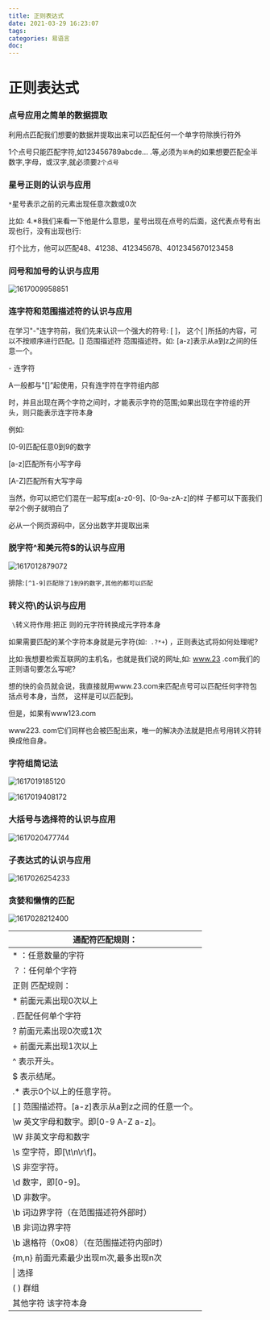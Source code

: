 ```yaml
---
title: 正则表达式
date: 2021-03-29 16:23:07
tags:
categories: 易语言
doc:
---
```


# 正则表达式

### 点号应用之简单的数据提取

利用点匹配我们想要的数据并提取出来可以匹配任何一个单字符除换行符外

1个点号只能匹配字符,如123456789abcde... .等,必须为`半角`的如果想要匹配全半数字,字母，或汉字,就必须要`2个点号`

### 星号正则的认识与应用

`*`星号表示之前的元素出现任意次数或0次

比如: 4.*8我们来看一下他是什么意思，星号出现在点号的后面，这代表点号有出现也行，没有出现也行:

打个比方，他可以匹配48、41238、412345678、4012345670123458
 

### 问号和加号的认识与应用

![1617009958851](/images/javawz/1617009958851.png)

### 连字符和范围描述符的认识与应用



 在学习"-"连字符前，我们先来认识一个强大的符号: [ ]， 这个[ ]所括的内容，可以不按顺序进行匹配。[] 范围描述符 范围描述符。如: [a-z]表示从a到z之间的任意一个。

\-  连字符

A一般都与"[]”起使用，只有连字符在字符组内部

时，并且出现在两个字符之间时，才能表示字符的范围;如果出现在字符组的开头，则只能表示连字符本身

例如:

[0-9]匹配任意0到9的数字

[a-z]匹配所有小写字母

[A-Z]匹配所有大写字母

当然，你可以把它们混在一起写成[a-z0-9]、[0-9a-zA-z]的样 子都可以下面我们举2个例子就明白了

必从一个网页源码中，区分出数字并提取出来

### 脱字符^和美元符$的认识与应用

![1617012879072](/images/javawz/1617012879072.png)

排除:`[^1-9]匹配除了1到9的数字,其他的都可以匹配`

### 转义符\的认识与应用

` \`转义符作用:把正 则的元字符转换成元字符本身

如果需要匹配的某个字符本身就是元字符(如:` .?*+`) ，正则表达式将如何处理呢?

比如:我想要检索互联网的主机名，也就是我们说的网址,如: www.23 .com我们的正则语句要怎么写呢?

想的快的会员就会说，我直接就用www.23.com来匹配点号可以匹配任何字符包括点号本身，当然， 这样是可以匹配到。

但是，如果有www123.com

www223. com它们同样也会被匹配出来，唯一的解决办法就是把点号用转义符转换成他自身。
 

### 字符组简记法

![1617019185120](/images/javawz/1617019185120.png)

![1617019408172](/images/javawz/1617019408172.png)





### 大括号与选择符的认识与应用

![1617020477744](/images/javawz/1617020477744.png)



### 子表达式的认识与应用



![1617026254233](/images/javawz/1617026254233.png)



### 贪婪和懒惰的匹配

![1617028212400](/images/javawz/1617028212400.png)

| 通配符匹配规则：                                          |
| --------------------------------------------------------- |
| * ：任意数量的字符                                        |
| ？：任何单个字符                                          |
| 正则 匹配规则：                                           |
| *         前面元素出现0次以上                             |
| .            匹配任何单个字符                             |
| ?           前面元素出现0次或1次                          |
| +          前面元素出现1次以上                            |
| ^         表示开头。                                      |
| $           表示结尾。                                    |
| .*           表示0个以上的任意字符。                      |
| [  ]          范围描述符。[a-z]表示从a到z之间的任意一个。 |
| \w          英文字母和数字。即[0-9 A-Z a-z]。             |
| \W          非英文字母和数字                              |
| \s          空字符，即[\t\n\r\f]。                        |
| \S          非空字符。                                    |
| \d           数字，即[0-9]。                              |
| \D          非数字。                                      |
| \b          词边界字符（在范围描述符外部时）              |
| \B          非词边界字符                                  |
| \b         退格符（0x08）（在范围描述符内部时）           |
| {m,n}        前面元素最少出现m次,最多出现n次              |
| \|           选择                                         |
| (  )           群组                                       |
| 其他字符   该字符本身                                     |